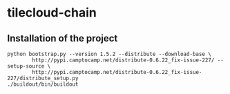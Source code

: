 tilecloud-chain
===============

Installation of the project
---------------------------
    python bootstrap.py --version 1.5.2 --distribute --download-base \
            http://pypi.camptocamp.net/distribute-0.6.22_fix-issue-227/ --setup-source \
            http://pypi.camptocamp.net/distribute-0.6.22_fix-issue-227/distribute_setup.py
    ./buildout/bin/buildout
